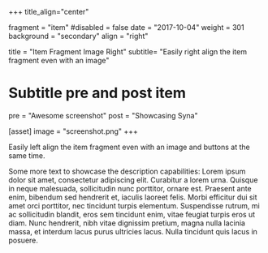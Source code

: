 +++
title_align="center"

fragment = "item"
#disabled = false
date = "2017-10-04"
weight = 301
background = "secondary"
align = "right"

title = "Item Fragment Image Right"
subtitle= "Easily right align the item fragment even with an image"

# Subtitle pre and post item
pre = "Awesome screenshot"
post = "Showcasing Syna"

[asset]
  image = "screenshot.png"
+++

Easily left align the item fragment even with an image and buttons at the same time.

Some more text to showcase the description capabilities:
Lorem ipsum dolor sit amet, consectetur adipiscing elit.
Curabitur a lorem urna.
Quisque in neque malesuada, sollicitudin nunc porttitor, ornare est.
Praesent ante enim, bibendum sed hendrerit et, iaculis laoreet felis.
Morbi efficitur dui sit amet orci porttitor, nec tincidunt turpis elementum.
Suspendisse rutrum, mi ac sollicitudin blandit, eros sem tincidunt enim, vitae feugiat turpis eros ut diam.
Nunc hendrerit, nibh vitae dignissim pretium, magna nulla lacinia massa, et interdum lacus purus ultricies lacus.
Nulla tincidunt quis lacus in posuere.
